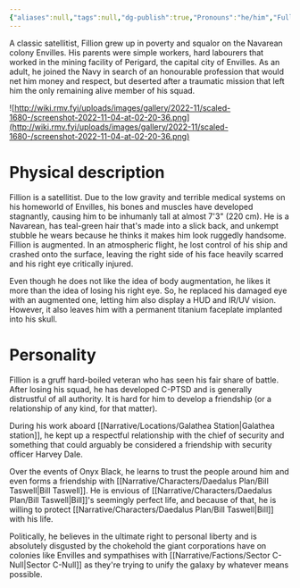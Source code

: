 ```yaml
---
{"aliases":null,"tags":null,"dg-publish":true,"Pronouns":"he/him","Full Name":"Fillion","Role":"Protagonist","Species":"Navarean","Gender":"Cis Man","permalink":"/narrative/characters/daedalus-plan/officer-fillion/","dgPassFrontmatter":true}
---
```



A classic satellitist, Fillion grew up in poverty and squalor on the Navarean colony Envilles. His parents were simple workers, hard labourers that worked in the mining facility of Perigard, the capital city of Envilles. As an adult, he joined the Navy in search of an honourable profession that would net him money and respect, but deserted after a traumatic mission that left him the only remaining alive member of his squad.

![http://wiki.rmv.fyi/uploads/images/gallery/2022-11/scaled-1680-/screenshot-2022-11-04-at-02-20-36.png](http://wiki.rmv.fyi/uploads/images/gallery/2022-11/scaled-1680-/screenshot-2022-11-04-at-02-20-36.png)

# Physical description

Fillion is a satellitist. Due to the low gravity and terrible medical systems on his homeworld of Envilles, his bones and muscles have developed stagnantly, causing him to be inhumanly tall at almost 7'3" (220 cm). He is a Navarean, has teal-green hair that's made into a slick back, and unkempt stubble he wears because he thinks it makes him look ruggedly handsome. Fillion is augmented. In an atmospheric flight, he lost control of his ship and crashed onto the surface, leaving the right side of his face heavily scarred and his right eye critically injured.

Even though he does not like the idea of body augmentation, he likes it more than the idea of losing his right eye. So, he replaced his damaged eye with an augmented one, letting him also display a HUD and IR/UV vision. However, it also leaves him with a permanent titanium faceplate implanted into his skull.

# Personality

Fillion is a gruff hard-boiled veteran who has seen his fair share of battle. After losing his squad, he has developed C-PTSD and is generally distrustful of all authority. It is hard for him to develop a friendship (or a relationship of any kind, for that matter).

During his work aboard [[Narrative/Locations/Galathea Station\|Galathea station]], he kept up a respectful relationship with the chief of security and something that could arguably be considered a friendship with security officer Harvey Dale.

Over the events of Onyx Black, he learns to trust the people around him and even forms a friendship with [[Narrative/Characters/Daedalus Plan/Bill Taswell\|Bill Taswell]]. He is envious of [[Narrative/Characters/Daedalus Plan/Bill Taswell\|Bill]]'s seemingly perfect life, and because of that, he is willing to protect [[Narrative/Characters/Daedalus Plan/Bill Taswell\|Bill]] with his life.

Politically, he believes in the ultimate right to personal liberty and is absolutely disgusted by the chokehold the giant corporations have on colonies like Envilles and sympathises with [[Narrative/Factions/Sector C-Null\|Sector C-Null]] as they're trying to unify the galaxy by whatever means possible.